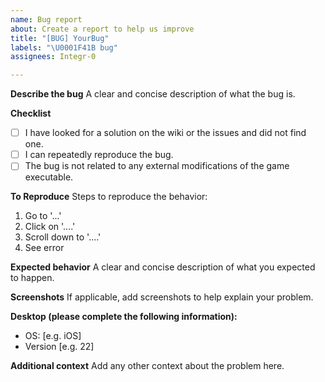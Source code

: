 ```yaml
---
name: Bug report
about: Create a report to help us improve
title: "[BUG] YourBug"
labels: "\U0001F41B bug"
assignees: Integr-0

---
```


**Describe the bug**
A clear and concise description of what the bug is.

**Checklist**
- [ ] I have looked for a solution on the wiki or the issues and did not find one. 
- [ ] I can repeatedly reproduce the bug.
- [ ] The bug is not related to any external modifications of the game executable.

**To Reproduce**
Steps to reproduce the behavior:
1. Go to '...'
2. Click on '....'
3. Scroll down to '....'
4. See error

**Expected behavior**
A clear and concise description of what you expected to happen.

**Screenshots**
If applicable, add screenshots to help explain your problem.

**Desktop (please complete the following information):**
 - OS: [e.g. iOS]
 - Version [e.g. 22]

**Additional context**
Add any other context about the problem here.
